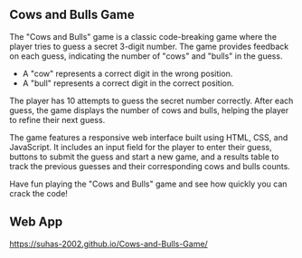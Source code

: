 ## Cows and Bulls Game

The "Cows and Bulls" game is a classic code-breaking game where the player tries to guess a secret 3-digit number. The game provides feedback on each guess, indicating the number of "cows" and "bulls" in the guess.

- A "cow" represents a correct digit in the wrong position.
- A "bull" represents a correct digit in the correct position.

The player has 10 attempts to guess the secret number correctly. After each guess, the game displays the number of cows and bulls, helping the player to refine their next guess.

The game features a responsive web interface built using HTML, CSS, and JavaScript. It includes an input field for the player to enter their guess, buttons to submit the guess and start a new game, and a results table to track the previous guesses and their corresponding cows and bulls counts.

Have fun playing the "Cows and Bulls" game and see how quickly you can crack the code!


## Web App
https://suhas-2002.github.io/Cows-and-Bulls-Game/
